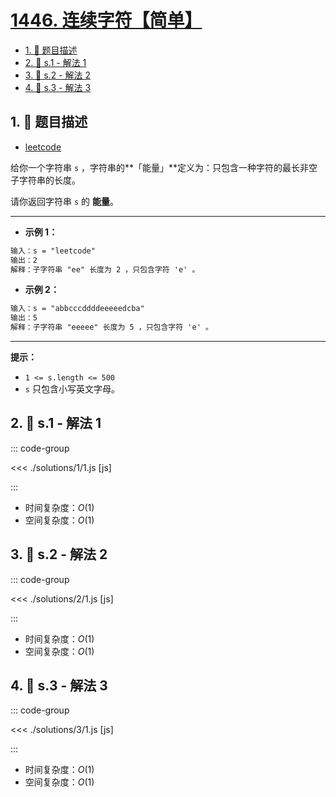 # [1446. 连续字符【简单】](https://github.com/tnotesjs/TNotes.leetcode/tree/main/notes/1446.%20%E8%BF%9E%E7%BB%AD%E5%AD%97%E7%AC%A6%E3%80%90%E7%AE%80%E5%8D%95%E3%80%91)

<!-- region:toc -->

- [1. 📝 题目描述](#1--题目描述)
- [2. 🎯 s.1 - 解法 1](#2--s1---解法-1)
- [3. 🎯 s.2 - 解法 2](#3--s2---解法-2)
- [4. 🎯 s.3 - 解法 3](#4--s3---解法-3)

<!-- endregion:toc -->

## 1. 📝 题目描述

- [leetcode](https://leetcode.cn/problems/consecutive-characters/)

给你一个字符串 `s` ，字符串的**「能量」**定义为：只包含一种字符的最长非空子字符串的长度。

请你返回字符串 `s` 的 **能量**。

---

- **示例 1：**

```txt
输入：s = "leetcode"
输出：2
解释：子字符串 "ee" 长度为 2 ，只包含字符 'e' 。
```

- **示例 2：**

```txt
输入：s = "abbcccddddeeeeedcba"
输出：5
解释：子字符串 "eeeee" 长度为 5 ，只包含字符 'e' 。
```

---

**提示：**

- `1 <= s.length <= 500`
- `s` 只包含小写英文字母。

## 2. 🎯 s.1 - 解法 1

::: code-group

<<< ./solutions/1/1.js [js]

:::

- 时间复杂度：$O(1)$
- 空间复杂度：$O(1)$

## 3. 🎯 s.2 - 解法 2

::: code-group

<<< ./solutions/2/1.js [js]

:::

- 时间复杂度：$O(1)$
- 空间复杂度：$O(1)$

## 4. 🎯 s.3 - 解法 3

::: code-group

<<< ./solutions/3/1.js [js]

:::

- 时间复杂度：$O(1)$
- 空间复杂度：$O(1)$
